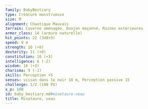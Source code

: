 ```yaml
---
family: BabyBestiary
type: Créature monstrueuse
size: M
alignment: Chaotique Mauvais
terrain: Caverne aménagée, Donjon maçonné, Ruines extérieures
armor_class: 14 (armure naturelle)
hit_points: 22 (3d8+9)
speed: 9 m
strength: 10 (+0)
dexterity: 11 (+0)
constitution: 16 (+3)
intelligence: 6 (-2)
wisdom: 16 (+3)
charisma: 9 (-1)
skills: Perception +5
senses: vision dans le noir 18 m, Perception passive 15
challenge: 1/2 (100 PX)
x_p: 100
id: baby_bestiary.md#minotaure-veau
title: Minotaure, veau
---
```


